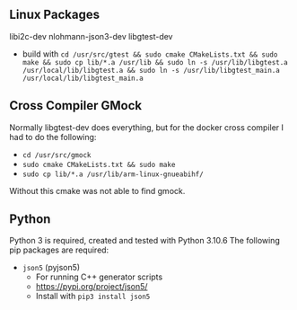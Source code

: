 ## Linux Packages
libi2c-dev
nlohmann-json3-dev
libgtest-dev
- build with `cd /usr/src/gtest && sudo cmake CMakeLists.txt && sudo make && sudo cp lib/*.a /usr/lib && sudo ln -s /usr/lib/libgtest.a /usr/local/lib/libgtest.a && sudo ln -s /usr/lib/libgtest_main.a /usr/local/lib/libgtest_main.a`


## Cross Compiler GMock
Normally libgtest-dev does everything, but for the docker cross compiler I had
to do the following:
- `cd /usr/src/gmock`
- `sudo cmake CMakeLists.txt && sudo make`
- `sudo cp lib/*.a /usr/lib/arm-linux-gnueabihf/`

Without this cmake was not able to find gmock.

## Python
Python 3 is required, created and tested with Python 3.10.6
The following pip packages are required:
- `json5` (pyjson5)
  - For running C++ generator scripts
  - https://pypi.org/project/json5/
  - Install with `pip3 install json5`